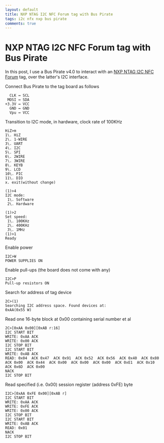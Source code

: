 ```yaml
---
layout: default
title: NXP NTAG I2C NFC Forum tag with Bus Pirate
tags: i2c nfx nxp bus pirate
comments: true
---
```

# NXP NTAG I2C NFC Forum tag with Bus Pirate

In this post, I use a Bus Pirate v4.0 to interact with an [NXP NTAG I2C NFC Forum](https://uk.farnell.com/nxp/om5569-nt312dm/demo-brd-nt3h1101-nfc-i2c-connected/dp/2469336) tag, over the latter's I2C interface.

Connect Bus Pirate to the tag board as follows

```text
  CLK ↔ SCL
 MOSI ↔ SDA
+3.3V ↔ VCC
  GND ↔ GND
  Vpu ↔ VCC
```

Transition to I2C mode, in hardware, clock rate of 100KHz

```text
HiZ>m
1\. HiZ
2\. 1-WIRE
3\. UART
4\. I2C
5\. SPI
6\. 2WIRE
7\. 3WIRE
8\. KEYB
9\. LCD
10\. PIC
11\. DIO
x. exit(without change)

(1)>4
I2C mode:
 1\. Software
 2\. Hardware

(1)>2
Set speed:
 1\. 100KHz
 2\. 400KHz
 3\. 1MHz
(1)>1
Ready
```

Enable power

```text
I2C>W
POWER SUPPLIES ON
```

Enable pull-ups (the board does not come with any)

```text
I2C>P
Pull-up resistors ON
```

Search for address of tag device

```text
2C>(1)
Searching I2C address space. Found devices at:
0xAA(0x55 W)
```

Read one 16-byte block at 0x00 containing serial number et al

```text
2C>[0xAA 0x00][0xAB r:16]
I2C START BIT
WRITE: 0xAA ACK
WRITE: 0x00 ACK
I2C STOP BIT
I2C START BIT
WRITE: 0xAB ACK
READ: 0x04  ACK 0x47  ACK 0x91  ACK 0x52  ACK 0x56  ACK 0x40  ACK 0x80  ACK 0x00  ACK 0x44  ACK 0x00  ACK 0x00  ACK 0x00  ACK 0xE1  ACK 0x10  ACK 0x6D  ACK 0x00
NACK
I2C STOP BIT
```

Read specified (i.e. 0x00) session register (address 0xFE) byte

```text
I2C>[0xAA 0xFE 0x00][0xAB r]
I2C START BIT
WRITE: 0xAA ACK
WRITE: 0xFE ACK
WRITE: 0x00 ACK
I2C STOP BIT
I2C START BIT
WRITE: 0xAB ACK
READ: 0x01
NACK
I2C STOP BIT
```